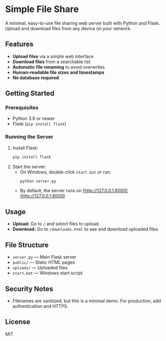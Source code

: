 # Simple File Share

A minimal, easy-to-use file sharing web server built with Python and Flask. Upload and download files from any device on your network.

## Features
- **Upload files** via a simple web interface
- **Download files** from a searchable list
- **Automatic file renaming** to avoid overwrites
- **Human-readable file sizes and timestamps**
- **No database required**

## Getting Started

### Prerequisites
- Python 3.9 or newer
- Flask (`pip install flask`)

### Running the Server
1. Install Flask:
   ```bash
   pip install flask
   ```
2. Start the server:
   - On Windows, double-click `start.bat` _or_ run:
     ```bash
     python server.py
     ```
   - By default, the server runs on [http://127.0.0.1:8000](http://127.0.0.1:8000)

## Usage
- **Upload:** Go to `/` and select files to upload.
- **Download:** Go to `/downloads.html` to see and download uploaded files.

## File Structure
- `server.py` — Main Flask server
- `public/` — Static HTML pages
- `uploads/` — Uploaded files
- `start.bat` — Windows start script

## Security Notes
- Filenames are sanitized, but this is a minimal demo. For production, add authentication and HTTPS.

## License
MIT
